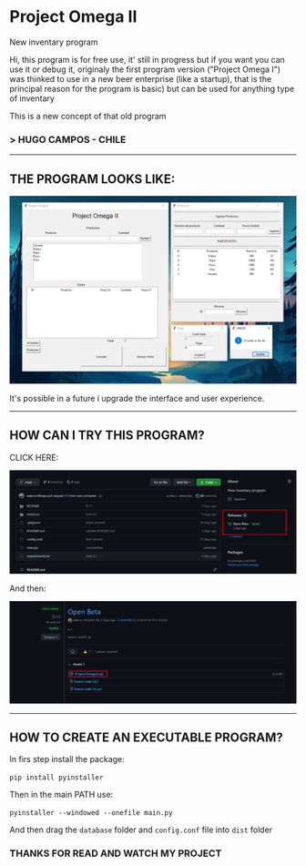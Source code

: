 # Project Omega II
New inventary program

Hi, this program is for free use, it' still in progress but if you want you can use it or debug it, originaly the first program version ("Project Omega I") was thinked to use in a new beer enterprise (like a startup), that is the principal reason for the program is basic) but can be used for anything type of inventary

This is a new concept of that old program


### > HUGO CAMPOS - CHILE

----

## THE PROGRAM LOOKS LIKE:

![image](README/Screenshot_1.png)

It's possible in a future i upgrade the interface and user experience.

----

## HOW CAN I TRY THIS PROGRAM?


CLICK HERE:

![image](README/Screenshot_2.png)

And then:

![image](README/Screenshot_3.png)

----


## HOW TO CREATE AN EXECUTABLE PROGRAM?

In firs step install the package:

```pip install pyinstaller```

Then in the main PATH use:

```pyinstaller --windowed --onefile main.py```

And then drag the ```database``` folder and ```config.conf``` file into ```dist``` folder

### THANKS FOR READ AND WATCH MY PROJECT
